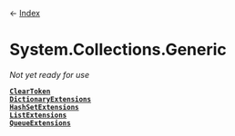 ← [Index](Api-Index)
# System.Collections.Generic
_Not yet ready for use_

**[`ClearToken`](System.Collections.Generic.ClearToken)**  
**[`DictionaryExtensions`](System.Collections.Generic.DictionaryExtensions)**  
**[`HashSetExtensions`](System.Collections.Generic.HashSetExtensions)**  
**[`ListExtensions`](System.Collections.Generic.ListExtensions)**  
**[`QueueExtensions`](System.Collections.Generic.QueueExtensions)**  
